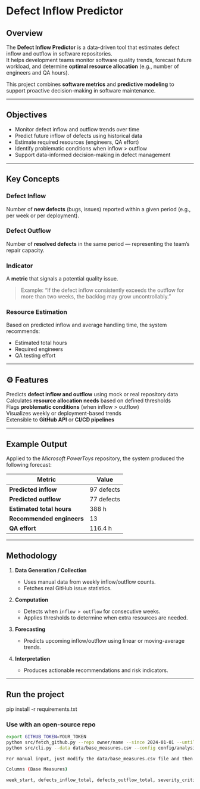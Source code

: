 # Defect Inflow Predictor

## Overview
The **Defect Inflow Predictor** is a data-driven tool that estimates defect inflow and outflow in software repositories.  
It helps development teams monitor software quality trends, forecast future workload, and determine **optimal resource allocation** (e.g., number of engineers and QA hours).

This project combines **software metrics** and **predictive modeling** to support proactive decision-making in software maintenance.

---

## Objectives
- Monitor defect inflow and outflow trends over time  
- Predict future inflow of defects using historical data  
- Estimate required resources (engineers, QA effort)  
- Identify problematic conditions when inflow > outflow  
- Support data-informed decision-making in defect management  

---

## Key Concepts

### Defect Inflow
Number of **new defects** (bugs, issues) reported within a given period (e.g., per week or per deployment).

### Defect Outflow
Number of **resolved defects** in the same period — representing the team’s repair capacity.

### Indicator
A **metric** that signals a potential quality issue.  
> Example: “If the defect inflow consistently exceeds the outflow for more than two weeks, the backlog may grow uncontrollably.”

### Resource Estimation
Based on predicted inflow and average handling time, the system recommends:
- Estimated total hours  
- Required engineers  
- QA testing effort  

---

## ⚙️ Features
Predicts **defect inflow and outflow** using mock or real repository data  
Calculates **resource allocation needs** based on defined thresholds  
Flags **problematic conditions** (when inflow > outflow)  
Visualizes weekly or deployment-based trends  
Extensible to **GitHub API** or **CI/CD pipelines**

---

## Example Output
Applied to the *Microsoft PowerToys* repository, the system produced the following forecast:

| Metric | Value |
|--------|--------|
| **Predicted inflow** | 97 defects |
| **Predicted outflow** | 77 defects |
| **Estimated total hours** | 388 h |
| **Recommended engineers** | 13 |
| **QA effort** | 116.4 h |


 

---

## Methodology

1. **Data Generation / Collection**
   - Uses manual data from weekly inflow/outflow counts.
   - Fetches real GitHub issue statistics.

2. **Computation**
   - Detects when `inflow > outflow` for consecutive weeks.
   - Applies thresholds to determine when extra resources are needed.

3. **Forecasting**
   - Predicts upcoming inflow/outflow using linear or moving-average trends.

4. **Interpretation**
   - Produces actionable recommendations and risk indicators.

---

## Run the project

pip install -r requirements.txt

### Use with an open-source repo
```bash
export GITHUB_TOKEN=YOUR_TOKEN
python src/fetch_github.py --repo owner/name --since 2024-01-01 --until 2025-12-31 --out data/base_measures.csv
python src/cli.py --data data/base_measures.csv --config config/analysis_model.yaml --horizon 1 (horizon can be changed based on how far ehead the prediction needs to be)

For manual input, just modify the data/base_measures.csv file and then run src/cli.py```

Columns (Base Measures)

week_start, defects_inflow_total, defects_outflow_total, severity_critical_in, severity_high_in, severity_medium_in, severity_low_in, avg_resolution_time_hours, backlog_total


